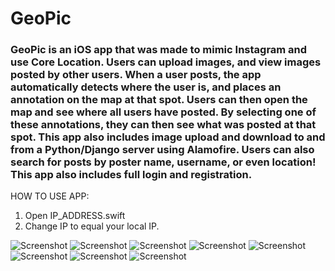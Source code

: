 <h1> GeoPic </h1>

<h3>GeoPic is an iOS app that was made to mimic Instagram and use Core Location. Users can upload images, and view images posted by other users. When a user posts, the app automatically detects where the user is, and places an annotation on the map at that spot. Users can then open the map and see where all users have posted. By selecting one of these annotations, they can then see what was posted at that spot. This app also includes image upload and download to and from a Python/Django server using Alamofire. Users can also search for posts by poster name, username, or even location! This app also includes full login and registration.</h3>

HOW TO USE APP:

1) Open IP_ADDRESS.swift
2) Change IP to equal your local IP.

![Screenshot](AppImages/1.png) ![Screenshot](AppImages/2.png)
![Screenshot](AppImages/3.png) ![Screenshot](AppImages/4.png)
![Screenshot](AppImages/5.png) ![Screenshot](AppImages/6.png)
![Screenshot](AppImages/7.png) ![Screenshot](AppImages/8.png)
